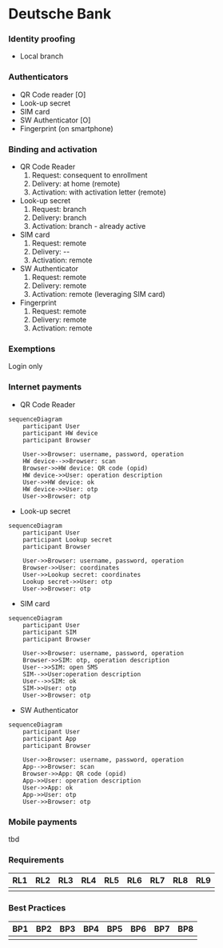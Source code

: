 

# Deutsche Bank

### Identity proofing

- Local branch


### Authenticators
- QR Code reader [O]
- Look-up secret
- SIM card
- SW Authenticator [O]
- Fingerprint (on smartphone)

### Binding and activation
- QR Code Reader
	 1. Request: consequent to enrollment
	 2. Delivery: at home (remote)
	 3. Activation: with activation letter (remote)
- Look-up secret
	1. Request: branch
	 2. Delivery: branch
	 3. Activation: branch - already active
- SIM card
	1. Request: remote
	 2. Delivery: --
	 3. Activation: remote
- SW Authenticator
	1. Request: remote
	2. Delivery: remote
	3. Activation: remote (leveraging SIM card)
- Fingerprint
	1. Request: remote
	2. Delivery: remote
	3. Activation: remote

### Exemptions
Login only

### Internet payments

- QR Code Reader

```mermaid
sequenceDiagram
    participant User
    participant HW device
	participant Browser
    
    User->>Browser: username, password, operation
    HW device-->>Browser: scan
    Browser->>HW device: QR code (opid)
    HW device->>User: operation description
    User->>HW device: ok
    HW device->>User: otp
    User->>Browser: otp
```

- Look-up secret

```mermaid
sequenceDiagram
    participant User
    participant Lookup secret
	participant Browser
    
    User->>Browser: username, password, operation
    Browser->>User: coordinates
    User->>Lookup secret: coordinates
    Lookup secret->>User: otp
    User->>Browser: otp
```

- SIM card

```mermaid
sequenceDiagram
    participant User
    participant SIM
	participant Browser
    
    User->>Browser: username, password, operation
    Browser->>SIM: otp, operation description
    User-->>SIM: open SMS
    SIM-->>User:operation description
    User-->>SIM: ok
    SIM->>User: otp
    User->>Browser: otp
```

- SW Authenticator

```mermaid
sequenceDiagram
    participant User
    participant App
	participant Browser
    
    User->>Browser: username, password, operation
    App-->>Browser: scan
    Browser->>App: QR code (opid)
    App->>User: operation description
    User->>App: ok
    App->>User: otp
    User->>Browser: otp
```

### Mobile payments

tbd


### Requirements 

|  RL1 | RL2 | RL3 | RL4 | RL5 | RL6 | RL7 | RL8 | RL9 |
|---|---|---|---|---|---|---|---|---|
| <i class="icon-star"></i> | <i class="icon-star"></i> | <i class="icon-star"></i> | <i class="icon-star-half-alt"></i> | <i class="icon-star-half-alt"></i> | <i class="icon-star-half-alt"></i> | <i class="icon-star"></i> | <i class="icon-star-half-alt"></i> | <i class="icon-star-half-alt"></i> |

### Best Practices

| BP1 | BP2 | BP3 | BP4 | BP5 | BP6 | BP7 | BP8 |
|---|---|---|---|---|---|---|---|
| <i class="icon-star-empty"></i> | <i class="icon-star-half-alt"></i> | <i class="icon-star"></i> | <i class="icon-star-half-alt"></i> |<i class="icon-star"></i> | <i class="icon-star-half-alt"></i> |<i class="icon-star-half-alt"></i> | <i class="icon-star"></i> |






